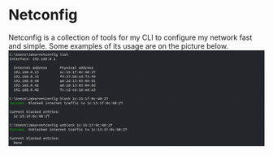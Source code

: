 # Netconfig
Netconfig is a collection of tools for my CLI to configure my network fast and simple. Some examples of its usage are on the picture below.
<img src="netconfig.png">
